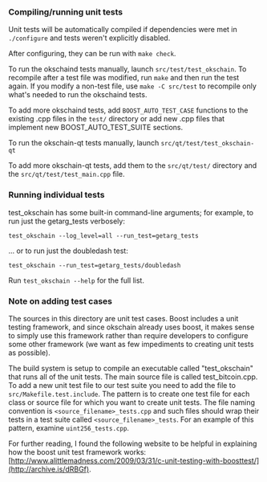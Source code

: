 ### Compiling/running unit tests

Unit tests will be automatically compiled if dependencies were met in `./configure`
and tests weren't explicitly disabled.

After configuring, they can be run with `make check`.

To run the okschaind tests manually, launch `src/test/test_okschain`. To recompile
after a test file was modified, run `make` and then run the test again. If you
modify a non-test file, use `make -C src/test` to recompile only what's needed
to run the okschaind tests.

To add more okschaind tests, add `BOOST_AUTO_TEST_CASE` functions to the existing
.cpp files in the `test/` directory or add new .cpp files that
implement new BOOST_AUTO_TEST_SUITE sections.

To run the okschain-qt tests manually, launch `src/qt/test/test_okschain-qt`

To add more okschain-qt tests, add them to the `src/qt/test/` directory and
the `src/qt/test/test_main.cpp` file.

### Running individual tests

test_okschain has some built-in command-line arguments; for
example, to run just the getarg_tests verbosely:

    test_okschain --log_level=all --run_test=getarg_tests

... or to run just the doubledash test:

    test_okschain --run_test=getarg_tests/doubledash

Run `test_okschain --help` for the full list.

### Note on adding test cases

The sources in this directory are unit test cases.  Boost includes a
unit testing framework, and since okschain already uses boost, it makes
sense to simply use this framework rather than require developers to
configure some other framework (we want as few impediments to creating
unit tests as possible).

The build system is setup to compile an executable called "test_okschain"
that runs all of the unit tests.  The main source file is called
test_bitcoin.cpp. To add a new unit test file to our test suite you need
to add the file to `src/Makefile.test.include`. The pattern is to create
one test file for each class or source file for which you want to create
unit tests.  The file naming convention is `<source_filename>_tests.cpp`
and such files should wrap their tests in a test suite
called `<source_filename>_tests`. For an example of this pattern,
examine `uint256_tests.cpp`.

For further reading, I found the following website to be helpful in
explaining how the boost unit test framework works:
[http://www.alittlemadness.com/2009/03/31/c-unit-testing-with-boosttest/](http://archive.is/dRBGf).
